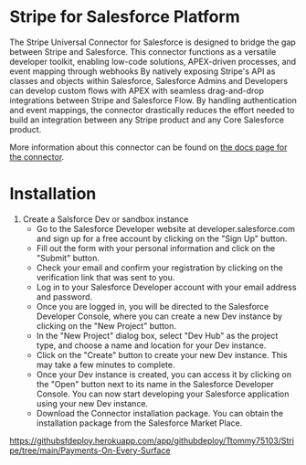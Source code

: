 # Stripe for Salesforce Platform

The Stripe Universal Connector for Salesforce is designed to bridge the gap between Stripe and Salesforce. This connector functions as a versatile developer toolkit, enabling low-code solutions, APEX-driven processes, and event mapping through webhooks By natively exposing Stripe's API as classes and objects within Salesforce, Salesforce Admins and Developers can develop custom flows with APEX with seamless drag-and-drop integrations between Stripe and Salesforce Flow. By handling authentication and event mappings, the connector drastically reduces the effort needed to build an integration between any Stripe product and any Core Salesforce product.

More information about this connector can be found on [the docs page for the connector](https://stripe.com/docs/plugins/stripe-connector-for-salesforce/overview).

# Installation

1. Create a Salsforce Dev or sandbox instance
    * Go to the Salesforce Developer website at developer.salesforce.com and sign up for a free account by clicking on the "Sign Up" button.
    * Fill out the form with your personal information and click on the "Submit" button.
    * Check your email and confirm your registration by clicking on the verification link that was sent to you.
    * Log in to your Salesforce Developer account with your email address and password.
    * Once you are logged in, you will be directed to the Salesforce Developer Console, where you can create a new Dev instance by clicking on the "New Project" button.
    * In the "New Project" dialog box, select "Dev Hub" as the project type, and choose a name and location for your Dev instance.
    * Click on the "Create" button to create your new Dev instance. This may take a few minutes to complete.
    * Once your Dev instance is created, you can access it by clicking on the "Open" button next to its name in the Salesforce Developer Console.
You can now start developing your Salesforce application using your new Dev instance.
    * Download the Connector installation package. You can obtain the installation package from the Salesforce Market Place.

https://githubsfdeploy.herokuapp.com/app/githubdeploy/Ttommy75103/Stripe/tree/main/Payments-On-Every-Surface


